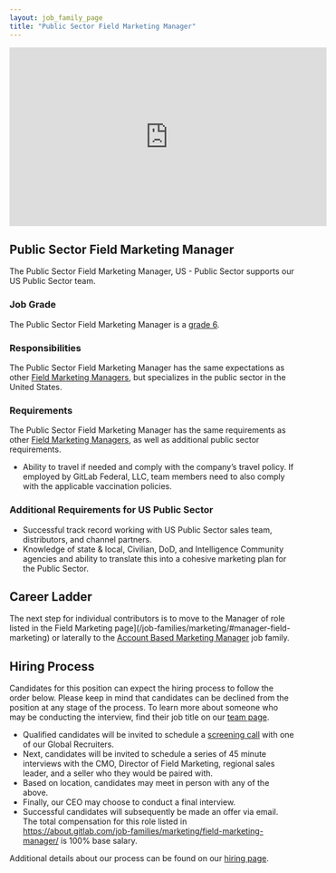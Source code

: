 ```yaml
---
layout: job_family_page
title: "Public Sector Field Marketing Manager"
---
```


<iframe width="560" height="315" src="https://www.youtube.com/embed/A67lWGfue_U" frameborder="0" allow="accelerometer; autoplay; encrypted-media; gyroscope; picture-in-picture" allowfullscreen></iframe>


## Public Sector Field Marketing Manager

The Public Sector Field Marketing Manager, US - Public Sector supports our US Public Sector team.

### Job Grade 

The Public Sector Field Marketing Manager is a [grade 6](/handbook/total-rewards/compensation/compensation-calculator/#gitlab-job-grades).

### Responsibilities

The Public Sector Field Marketing Manager has the same expectations as other [Field Marketing Managers](/job-families/marketing/field-marketing-manager/), but specializes in the public sector in the United States.

### Requirements

The Public Sector Field Marketing Manager has the same requirements as other [Field Marketing Managers](/job-families/marketing/field-marketing-manager/), as well as additional public sector requirements.  
* Ability to travel if needed and comply with the company’s travel policy. If employed by GitLab Federal, LLC, team members need to also comply with the applicable vaccination policies.

### Additional Requirements for US Public Sector

- Successful track record working with US Public Sector sales team, distributors, and channel partners.
- Knowledge of state & local, Civilian, DoD, and Intelligence Community agencies and ability to translate this into a cohesive marketing plan for the Public Sector.

## Career Ladder

The next step for individual contributors is to move to the Manager of role listed in the Field Marketing page](/job-families/marketing/#manager-field-marketing) or laterally to the [Account Based Marketing Manager](/job-families/marketing/account-based-marketing-manager/) job family.

## Hiring Process
Candidates for this position can expect the hiring process to follow the order below. Please keep in mind that candidates can be declined from the position at any stage of the process. To learn more about someone who may be conducting the interview, find their job title on our [team page](/company/team/).

- Qualified candidates will be invited to schedule a [screening call](/handbook/hiring/interviewing/#screening-call) with one of our Global Recruiters.
- Next, candidates will be invited to schedule a series of 45 minute interviews with the CMO, Director of Field Marketing, regional sales leader, and a seller who they would be paired with.
- Based on location, candidates may meet in person with any of the above.
- Finally, our CEO may choose to conduct a final interview.
- Successful candidates will subsequently be made an offer via email. The total compensation for this role listed in https://about.gitlab.com/job-families/marketing/field-marketing-manager/ is 100% base salary.

Additional details about our process can be found on our [hiring page](/handbook/hiring/).
